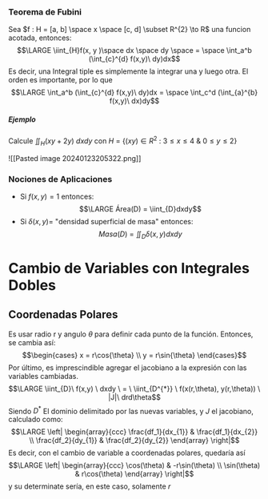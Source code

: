 ### Teorema de Fubini

Sea $f : H = [a, b] \space x \space [c, d] \subset R^{2} \to R$  una funcion acotada, entonces: $$\LARGE \iint_{H}f(x, y )\space dx \space dy \space = \space \int_a^b (\int_{c}^{d} f(x,y)\ dy)dx$$
Es decir, una Integral tiple es simplemente la integrar una y luego otra. El orden es importante, por lo que $$\LARGE \int_a^b (\int_{c}^{d} f(x,y)\ dy)dx = \space \int_c^d (\int_{a}^{b} f(x,y)\ dx)dy$$

##### Ejemplo
 
Calcule $\iint_H (xy+2y)\ dxdy$  con $H\ = \ \{(xy) \in R^{2}\ :\ 3 \le x \le 4 \ \& \ 0 \le y \le 2 \}$  

![[Pasted image 20240123205322.png]]


### Nociones de Aplicaciones

- Si $f(x,y) = 1$ entonces: $$\LARGE Área(D) = \iint_{D}dxdy$$
- Si $\delta (x,y) =$ "densidad superficial de masa" entonces: $$Masa(D) \ = \ \iint_{D}\delta(x,y) dxdy$$

# Cambio de Variables con Integrales Dobles

## Coordenadas Polares

Es usar radio r y angulo $\theta$ para definir cada punto de la función. Entonces, se cambia así: $$\begin{cases} x = r\cos{\theta} \\ y = r\sin{\theta} \end{cases}$$  Por último, es imprescindible agregar el jacobiano a la expresión con las variables cambiadas. $$\LARGE \iint_{D}\ f(x,y) \ dxdy \ = \ \iint_{D^{*}} \ f(x(r,\theta), y(r,\theta)) \ |J|\ drd\theta$$
Siendo $D{^*}$ El dominio delimitado por las nuevas variables, y $J$ el jacobiano, calculado como: $$\LARGE \left| \begin{array}{ccc} \frac{df_1}{dx_{1}} & \frac{df_1}{dx_{2}} \\ \frac{df_2}{dy_{1}} & \frac{df_2}{dy_{2}}  \end{array}   \right|$$
Es decir, con el cambio de variable a coordenadas polares, quedaría así
$$\LARGE \left| \begin{array}{ccc} \cos(\theta) & -r\sin(\theta) \\ \sin(\theta) & r\cos(\theta)  \end{array}   \right|$$ y su determinate sería, en este caso, solamente $r$ 